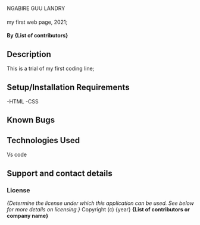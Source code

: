 # 
NGABIRE GUU LANDRY
#### 
my first web page, 2021;

#### By **{List of contributors}**
## Description
This is a trial of my first coding line;
## Setup/Installation Requirements
-HTML
-CSS

## Known Bugs

## Technologies Used
Vs code
## Support and contact details

### License
*{Determine the license under which this application can be used.  See below for more details on licensing.}*
Copyright (c) {year} **{List of contributors or company name}**
